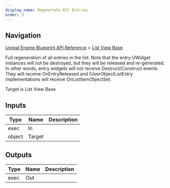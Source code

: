 ```yaml
---
display_name: Regenerate All Entries
order: 3
---
```

## Navigation

[Unreal Engine Blueprint API Reference](https://dev.epicgames.com/documentation/en-us/unreal-engine/BlueprintAPI) > [List View Base](https://dev.epicgames.com/documentation/en-us/unreal-engine/BlueprintAPI/ListViewBase)

Full regeneration of all entries in the list. Note that the entry UWidget instances will not be destroyed, but they will be released and re-generated.
In other words, entry widgets will not receive Destruct/Construct events. They will receive OnEntryReleased and IUserObjectListEntry implementations will receive OnListItemObjectSet.

Target is List View Base

## Inputs

| Type | Name | Description |
| --- | --- | --- |
| exec | In |  |
| object | Target |  |

## Outputs

| Type | Name | Description |
| --- | --- | --- |
| exec | Out |  |
